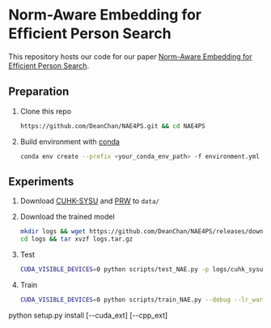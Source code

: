 # Norm-Aware Embedding for Efﬁcient Person Search

This repository hosts our code for our paper [Norm-Aware Embedding for Efﬁcient Person Search](http://openaccess.thecvf.com/content_CVPR_2020/papers/Chen_Norm-Aware_Embedding_for_Efficient_Person_Search_CVPR_2020_paper.pdf). 



## Preparation

1. Clone this repo

   ```bash
   https://github.com/DeanChan/NAE4PS.git && cd NAE4PS
   ```

2. Build environment with [conda](https://docs.anaconda.com/anaconda/install/linux/)

   ```bash
   conda env create --prefix <your_conda_env_path> -f environment.yml
   ```



## Experiments

1.  Download [CUHK-SYSU](https://github.com/ShuangLI59/person_search) and [PRW](https://github.com/liangzheng06/PRW-baseline) to `data/`

2. Download the trained model
   ```bash
   mkdir logs && wget https://github.com/DeanChan/NAE4PS/releases/download/v0.0.0/logs.tar.gz -P logs/ 
   cd logs && tar xvzf logs.tar.gz
   ```

3. Test
   ```bash
   CUDA_VISIBLE_DEVICES=0 python scripts/test_NAE.py -p logs/cuhk_sysu/
   ```
   
4. Train
   ```bash
   CUDA_VISIBLE_DEVICES=0 python scripts/train_NAE.py --debug --lr_warm_up -p ./logs/prw/ --batch_size 3 --nw 5 --w_RCNN_loss_bbox 10.0 --epochs 22 --lr 0.003
   ```
python setup.py install [--cuda_ext] [--cpp_ext]

